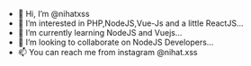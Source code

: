 - 👋 Hi, I’m @nihatxss
- 👀 I’m interested in  PHP,NodeJS,Vue-Js and a little ReactJS...
- 🌱 I’m currently learning NodeJS and Vuejs...
- 💞️ I’m looking to collaborate on NodeJS Developers... 	 
- 📫 You can reach me from instagram @nihat.xss


<!---
nihatxss/nihatxss is a ✨ special ✨ repository because its `README.md` (this file) appears on your GitHub profile.
You can click the Preview link to take a look at your changes.
--->
